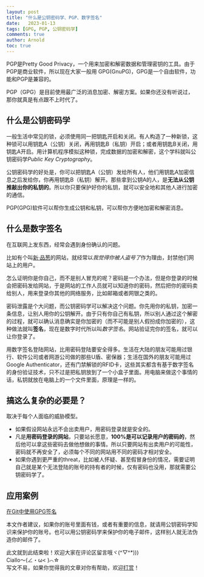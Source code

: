 ```yaml
---
layout: post
title: "什么是公钥密码学、PGP、数字签名"
date:   2023-01-13
tags: [GPG, PGP, 公钥密码学]
comments: true
author: Arnold
toc: true
---
```


PGP是Pretty Good Privacy，一个用来加密和解密数据和管理密钥的工具。由于PGP是商业软件，所以现在大家一般用 GPG(GnuPG)，GPG是一个自由软件，功能和PGP是兼容的。
<!-- more -->
PGP（GPG）是目前使用最广泛的消息加密、解密方案。如果你还没有听说过，那你就真是有点跟不上时代了。

## 什么是公钥密码学
一般生活中常见的锁，必须使用同一把钥匙开启和关闭。有人构造了一种新锁，这种锁可以用钥匙A（公钥）关闭，再用钥匙B（私钥）开启；或者用钥匙B关闭，用钥匙A开启。用计算机程序模拟这种锁，完成数据的加密和解密，这个学科就叫公钥密码学*Public Key Cryptography*。

公钥密码学的好处是，你可以把钥匙A（公钥）发给所有人，他们用钥匙A加密信息之后发给你，你再用钥匙B（私钥）解开。那些拿到公钥A的人，是**无法从公钥推敲出你的私钥的**。所以你只要保护好你的私钥，就可以安全地和其他人进行加密的通信。

PGP(GPG)软件可以帮你生成公钥和私钥，可以帮你方便地加密和解密消息。

## 什么是数字签名
在互联网上发东西，经常会遇到身份确认的问题。

比如有个叫[新·品葱](https://pincong.rocks/)的网站，就经常以*我觉得你被人盗号了*作为理由，封禁他们网站上的用户。

怎么证明你是你自己，而不是别人冒充的呢？密码是一个办法，但是你登录的时候会把密码发给网站，于是网站的工作人员就可以知道你的密码，然后把你的密码卖给别人，用来登录你其他的网络服务，比如邮箱或者网银之类的。

密码泄露是个大问题，而公钥密码学可以解决这个问题。你先用你的私钥，加密一条信息，让别人用你的公钥解开。由于只有你自己有私钥，所以别人通过这个解密的过程，就可以确认消息确实是你加密的（而不可能是别人假扮成你加密的），这种做法就叫**签名**，现在是数字时代所以叫*数字签名*。网站验证完你的签名，就可以让你登录了。

用数字签名登陆网站，比用密码登陆要安全得多。生活在大陆的朋友可能用过银行、软件公司或者网游公司做的那些U盾、密保器；生活在国外的朋友可能用过Google Authenticator，还有门禁解锁的RFID卡，这些其实都含有基于数字签名的身份验证技术，只不过是把私钥放到了一个小盒子里面。用电脑来做这个事情的话，私钥就放在电脑上的一个文件里面，原理是一样的。

## 搞这么复杂的必要是？
取决于每个人面临的威胁模型。

* 如果假设网站永远不会出卖用户，用密码登录就是安全的。
* 凡是**用密码登录的网站**，只要站长愿意，**100%是可以记录用户的密码的**，然后他可以拿这些密码去做他想做的事情。所以只要网站有出卖用户的可能性，密码就不再安全了，必须每个不同的网站用不同的密码才相对安全。
* 如果你遇到更严重的threat，比如被人怀疑、甚至假冒身份的情况，需要证明自己就是某个无法登陆的账号的持有者的时候，仅有密码也没用，那就需要公钥密码学了。

## 应用案例
[在Git中使用GPG签名](https://dotponder.github.io/gpg_git/)

本文作者建议，如果你的账号里面有钱，或者有重要的信息，就请用公钥密码学知识来保护你的账号。也可以用公钥密码学来保护你的电子邮件，这样别人就无法伪造你的邮件了。

此文就到此结束啦！欢迎大家在评论区留言哦ヾ(^▽^*)))  
Ciallo～(∠・ω< )⌒☆​  
写文不易，如果你觉得我的文章对你有帮助，欢迎[打赏](https://dotponder.github.io/likes/)！